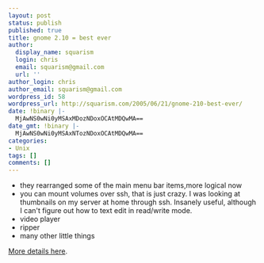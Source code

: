 ```yaml
---
layout: post
status: publish
published: true
title: gnome 2.10 = best ever
author:
  display_name: squarism
  login: chris
  email: squarism@gmail.com
  url: ''
author_login: chris
author_email: squarism@gmail.com
wordpress_id: 58
wordpress_url: http://squarism.com/2005/06/21/gnome-210-best-ever/
date: !binary |-
  MjAwNS0wNi0yMSAxMDozNDoxOCAtMDQwMA==
date_gmt: !binary |-
  MjAwNS0wNi0yMSAxNTozNDoxOCAtMDQwMA==
categories:
- Unix
tags: []
comments: []
---
```

<!-- ![](http://pics.squarism.com/albums/screenshots/Gnome_2_10.thumb.png) -->

- they rearranged some of the main menu bar items,more logical now
- you can mount volumes over ssh, that is just crazy.  I was looking at thumbnails on my server at home through ssh.  Insanely useful, although I can't figure out how to text edit in read/write mode.
- video player
- ripper
- many other little things

[More details here](http://www.gnome.org/start/2.10/notes/rnwhatsnew.html).